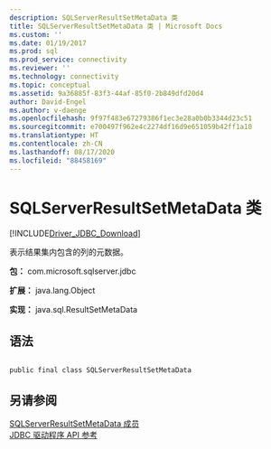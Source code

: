 ```yaml
---
description: SQLServerResultSetMetaData 类
title: SQLServerResultSetMetaData 类 | Microsoft Docs
ms.custom: ''
ms.date: 01/19/2017
ms.prod: sql
ms.prod_service: connectivity
ms.reviewer: ''
ms.technology: connectivity
ms.topic: conceptual
ms.assetid: 9a36885f-83f3-44af-85f0-2b849dfd20d4
author: David-Engel
ms.author: v-daenge
ms.openlocfilehash: 9f97f483e67279386f1ec3e28a0b0b3344d23c51
ms.sourcegitcommit: e700497f962e4c2274df16d9e651059b42ff1a10
ms.translationtype: HT
ms.contentlocale: zh-CN
ms.lasthandoff: 08/17/2020
ms.locfileid: "88458169"
---
```

# <a name="sqlserverresultsetmetadata-class"></a>SQLServerResultSetMetaData 类
[!INCLUDE[Driver_JDBC_Download](../../../includes/driver_jdbc_download.md)]

  表示结果集内包含的列的元数据。  
  
 **包：** com.microsoft.sqlserver.jdbc  
  
 **扩展：** java.lang.Object  
  
 **实现：** java.sql.ResultSetMetaData  
  
## <a name="syntax"></a>语法  
  
```  
  
public final class SQLServerResultSetMetaData  
```  
  
## <a name="see-also"></a>另请参阅  
 [SQLServerResultSetMetaData 成员](../../../connect/jdbc/reference/sqlserverresultsetmetadata-members.md)   
 [JDBC 驱动程序 API 参考](../../../connect/jdbc/reference/jdbc-driver-api-reference.md)  
  
  
